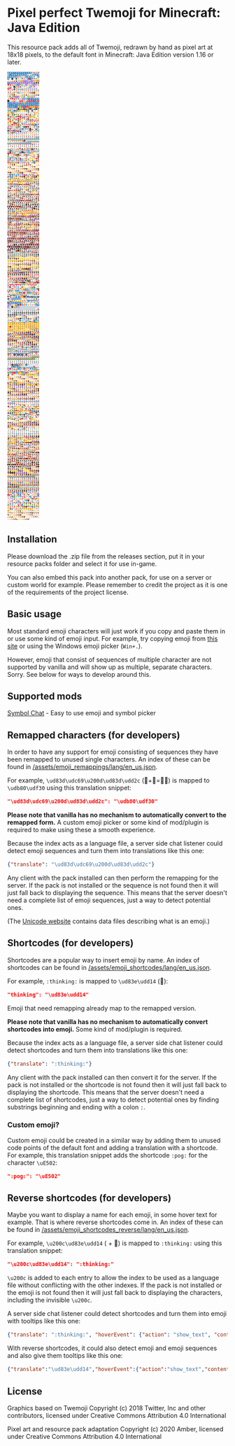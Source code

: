 # Pixel perfect Twemoji for Minecraft: Java Edition
This resource pack adds all of Twemoji, redrawn by hand as pixel art
at 18x18 pixels, to the default font in Minecraft: Java Edition
version 1.16 or later.

![emoji.png](assets/twemoji/textures/font/emoji.png)

## Installation
Please download the .zip file from the releases section, put it in your
resource packs folder and select it for use in-game.

You can also embed this pack into another pack,
for use on a server or custom world for example.
Please remember to credit the project as it is
one of the requirements of the project license.


## Basic usage 
Most standard emoji characters will just work if you copy and paste them in or
use some kind of emoji input. For example, try copying emoji from
[this site](https://emojifinder.com/) or using the Windows emoji picker (`Win+.`).

However, emoji that consist of sequences of multiple character are not supported
by vanilla and will show up as multiple, separate characters. Sorry.
See below for ways to develop around this.


## Supported mods
[Symbol Chat](https://modrinth.com/mod/symbol-chat) - Easy to use emoji and symbol picker


## Remapped characters (for developers)
In order to have any support for emoji consisting of sequences they have been
remapped to unused single characters. An index of these can be found in
[/assets/emoji_remappings/lang/en_us.json](assets/emoji_remappings/lang/en_us.json).

For example, `\ud83d\udc69\u200d\ud83d\udd2c` (👩+🔬=👩‍🔬)
is mapped to `\udb80\udf30` using this translation snippet:

```json
"\ud83d\udc69\u200d\ud83d\udd2c": "\udb80\udf30"
```

**Please note that vanilla has no mechanism to
automatically convert to the remapped form.**
A custom emoji picker or some kind of mod/plugin is
required to make using these a smooth experience. 

Because the index acts as a language file, a server side chat listener
could detect emoji sequences and turn them into translations like this one:

```json
{"translate": "\ud83d\udc69\u200d\ud83d\udd2c"}
``` 

Any client with the pack installed can then perform the remapping for the server.
If the pack is not installed or the sequence is not found then it will just
fall back to displaying the sequence. This means that the server doesn't need a
complete list of emoji sequences, just a way to detect potential ones.

(The [Unicode website](https://unicode.org/Public/emoji/latest/)
contains data files describing what is an emoji.)


## Shortcodes (for developers)
Shortcodes are a popular way to insert emoji by name. An index of shortcodes
can be found in [/assets/emoji_shortcodes/lang/en_us.json](assets/emoji_shortcodes/lang/en_us.json).

For example, `:thinking:` is mapped to `\ud83e\udd14` (🤔):

```json
"thinking": "\ud83e\udd14"
```

Emoji that need remapping already map to the remapped version.

**Please note that vanilla has no mechanism to
automatically convert shortcodes into emoji.**
Some kind of mod/plugin is required.

Because the index acts as a language file, a server side chat listener could
detect shortcodes and turn them into translations like this one:

```json
{"translate": ":thinking:"}
``` 

Any client with the pack installed can then convert it for the server. If the
pack is not installed or the shortcode is not found then it will just fall back
to displaying the shortcode. This means that the server doesn't need a complete
list of shortcodes, just a way to detect potential ones by finding substrings
beginning and ending with a colon `:`.


### Custom emoji?
Custom emoji could be created in a similar way by adding them to unused code
points of the default font and adding a translation with a shortcode.
For example, this translation snippet adds the shortcode `:pog:` for the
character `\uE502`:

```json
":pog:": "\uE502"
```

## Reverse shortcodes (for developers)
Maybe you want to display a name for each emoji, in some hover text for example.
That is where reverse shortcodes come in. An index of these can be found in
[/assets/emoji_shortcodes_reverse/lang/en_us.json](assets/emoji_shortcodes_reverse/lang/en_us.json).

For example, `\u200c\ud83e\udd14` (`‌` + 🤔) is mapped to `:thinking:` using
this translation snippet:

```json
"\u200c\ud83e\udd14": ":thinking:"
```

`\u200c` is added to each entry to allow the index to be used as a language file
without conflicting with the other indexes. If the pack is not installed or the
emoji is not found then it will just fall back to displaying the characters,
including the invisible `\u200c`.

A server side chat listener could detect shortcodes and
turn them into emoji with tooltips like this one:
```json
{"translate": ":thinking:", "hoverEvent": {"action": "show_text", "contents": ":thinking:"}}
```

With reverse shortcodes, it could also detect emoji and
emoji sequences and also give them tooltips like this one:
```json
{"translate":"\ud83e\udd14","hoverEvent":{"action":"show_text","contents":{"translate":"%1851878757$s\ud83e\udd14"}}}
```


## License
Graphics based on Twemoji Copyright (c) 2018 Twitter, Inc and other contributors, licensed under Creative Commons Attribution 4.0 International

Pixel art and resource pack adaptation Copyright (c) 2020 Amber, licensed under Creative Commons Attribution 4.0 International
